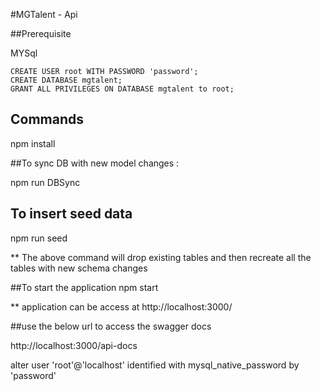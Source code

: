 #MGTalent - Api 


##Prerequisite

MYSql
```mysql
CREATE USER root WITH PASSWORD 'password';
CREATE DATABASE mgtalent;
GRANT ALL PRIVILEGES ON DATABASE mgtalent to root;
```

## Commands

npm install

##To sync DB with new model changes :

npm run DBSync

## To insert seed data

npm run seed

** The above command will drop existing tables and then recreate all the tables with new schema changes

##To start the application
npm start

** application can be access at http://localhost:3000/

##use the below url to access the swagger docs

http://localhost:3000/api-docs

alter user 'root'@'localhost' identified with mysql_native_password by 'password'

